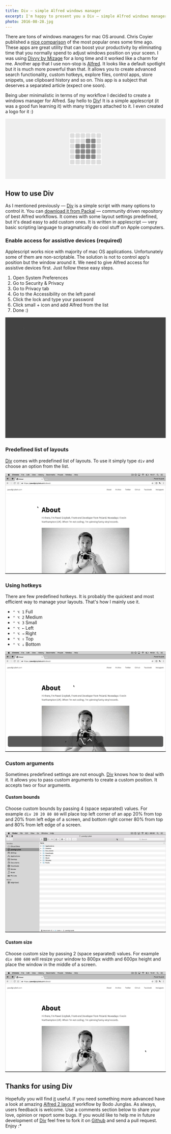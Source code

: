 ```yaml
---
title: Div — simple Alfred windows manager
excerpt: I'm happy to present you a Div — simple Alfred windows manager. Let me explain the full potential of this easy but powerful tool in this blog post.
photo: 2016-08-28.jpg
---
```


There are tons of windows managers for mac OS around. Chris Coyier published a [nice comparison](https://css-tricks.com/os-x-window-manager-apps/) of the most popular ones some time ago. These apps are great utility that can boost your productivity by eliminating time that you normally spend to adjust windows position on your sceen. I was using [Divvy by Mizage](http://mizage.com/divvy/) for a long time and it worked like a charm for me. Another app that I use non-stop is [Alfred](https://www.alfredapp.com/). It looks like a default spotlight but it is much more powerful than that. It allows you to create advanced search functionality, custom hotkeys, explore files, control apps, store snippets, use clipboard history and so on. This app is a subject that deserves a separated article (expect one soon).

Being uber minimalistic in terms of my workflow I decided to create a windows manager for Alfred. Say hello to [Div](http://www.packal.org/workflow/div)! It is a simple applescript (it was a good fun learning it) with many triggers attached to it. I even created a logo for it :)

![Div — simple Alfred windows manager logo](/photos/2016-08-28-1.jpg)

## How to use Div

As I mentioned previously — [Div](http://www.packal.org/workflow/div) is a simple script with many options to control it. You can [download it from Packal](http://www.packal.org/workflow/div) — community driven repository of best Alfred workflows. It comes with some layout settings predefined, but it's dead easy to add custom ones. It is written in applescript — very basic scripting language to pragmatically do cool stuff on Apple computers.

### Enable access for assistive devices (required)

Applescript works nice with majority of mac OS applications. Unfortunately some of them are non-scriptable. The solution is not to control app's position but the window around it. We need to give Alfred access for assistive devices first. Just follow these easy steps.

1. Open System Preferences
2. Go to Security & Privacy
3. Go to Privacy tab
4. Go to the Accessibility on the left panel
5. Click the lock and type your password
6. Click small + icon and add Alfred from the list
7. Done :)

![Enable access for assistive devices on El Capitan](/photos/2016-08-28-2.gif)

### Predefined list of layouts

[Div](http://www.packal.org/workflow/div) comes with predefined list of layouts. To use it simply type `div` and choose an option from the list.

![Predefined list of layouts in Div Alfred workflow](/photos/2016-08-28-3.gif)

### Using hotkeys

There are few predefined hotkeys. It is probably the quickest and most efficient way to manage your layouts. That's how I mainly use it.

- `⌃ ⌥ 1` Full
- `⌃ ⌥ 2` Medium
- `⌃ ⌥ 3` Small
- `⌃ ⌥ ←` Left
- `⌃ ⌥ →` Right
- `⌃ ⌥ ↑` Top
- `⌃ ⌥ ↓` Bottom

![Using hotkeys in Div Alfred workflow](/photos/2016-08-28-4.gif)


### Custom arguments

Sometimes predefined settings are not enough. [Div](http://www.packal.org/workflow/div) knows how to deal with it. It allows you to pass custom arguments to create a custom position. It accepts two or four arguments.

#### Custom bounds

Choose custom bounds by passing 4 (space separated) values. For example `div 20 20 80 80` will place top left corner of an app 20% from top and 20% from left edge of a screen, and bottom right corner 80% from top and 80% from left edge of a screen.

![Custom bounds in Div Alfred workflow](/photos/2016-08-28-5.gif)

#### Custom size

Choose custom size by passing 2 (space separated) values. For example `div 800 600` will resize your window to 800px width and 600px height and place the window in the middle of a screen.

![Custom size in Div Alfred workflow](/photos/2016-08-28-6.gif)

## Thanks for using Div

Hopefully you will find [it](http://www.packal.org/workflow/div) useful. If you need something more advanced have a look at amazing [Alfred 2 layout](http://www.packal.org/workflow/alfred2-layout) workflow by Bodo Junglas. As always, users feedback is welcome. Use a comments section below to share your love, opinion or report some bugs. If you would like to help me in future development of [Div](http://www.packal.org/workflow/div) feel free to fork it on [Github](https://github.com/pawelgrzybek/div) and send a pull request. Enjoy :*
